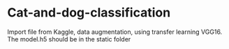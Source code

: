 # Cat-and-dog-classification
Import file from Kaggle,  data augmentation, using transfer learning VGG16. 
The model.h5 should be in the static folder
